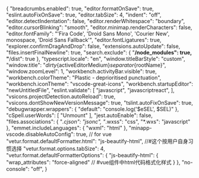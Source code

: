 {
    "breadcrumbs.enabled": true,
    "editor.formatOnSave": true,
    "eslint.autoFixOnSave": true,
    "editor.tabSize": 4,
    "indent": "off",
    "editor.detectIndentation": false,
    "editor.renderWhitespace": "boundary",
    "editor.cursorBlinking": "smooth",
    "editor.minimap.renderCharacters": false,
    "editor.fontFamily": "'Fira Code', 'Droid Sans Mono', 'Courier New', monospace, 'Droid Sans Fallback'",
    "editor.fontLigatures": true,
    "explorer.confirmDragAndDrop": false,
    "extensions.autoUpdate": false,
    "files.insertFinalNewline": true,
    "search.exclude": {
        "**/node_modules": true,
        "**/dist": true
    },
    "typescript.locale": "en",
    "window.titleBarStyle": "custom",
    "window.title": "${dirty}${activeEditorMedium}${separator}${rootName}",
    "window.zoomLevel": 1,
    "workbench.activityBar.visible": true,
    "workbench.colorTheme": "Plastic - deprioritised punctuation",
    "workbench.iconTheme": "vscode-great-icons",
    "workbench.startupEditor": "newUntitledFile",
    "eslint.validate": [
        "javascript",
        "javascriptreact",
    ],
    "vsicons.projectDetection.autoReload": true,
    "vsicons.dontShowNewVersionMessage": true,
    "tslint.autoFixOnSave": true,
    "debugwrapper.wrappers": {
        "default": "console.log('$eSEL', $SEL)"
    },
    "cSpell.userWords": [
        "Unmount"
    ],
    "jest.autoEnable": false,
    "files.associations": {
        "*.cjson": "jsonc",
        "*.wxss": "css",
        "*.wxs": "javascript"
    },
    "emmet.includeLanguages": {
        "wxml": "html"
    },
    "minapp-vscode.disableAutoConfig": true,
    // for vue
    "vetur.format.defaultFormatter.html": "js-beautify-html", //#这个按用户自身习惯选择
    "vetur.format.options.tabSize": 4,
    "vetur.format.defaultFormatterOptions": {
        "js-beautify-html": {
            "wrap_attributes": "force-aligned" // #vue组件中html代码格式化样式
        }
    },
    "no-console": "off",
}
